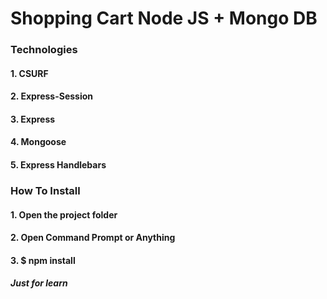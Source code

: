 # Shopping Cart Node JS + Mongo DB


### Technologies
#### 1. CSURF
#### 2. Express-Session
#### 3. Express
#### 4. Mongoose
#### 5. Express Handlebars

### How To Install
#### 1. Open the project folder
#### 2. Open Command Prompt or Anything
#### 3. $ npm install


##### Just for learn

